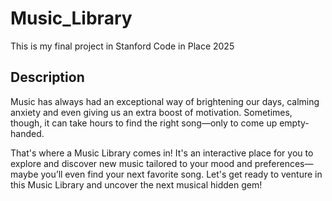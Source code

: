 # Music_Library
This is my final project in Stanford Code in Place 2025

## Description 
Music has always had an exceptional way of brightening our days, calming anxiety and even giving us an extra boost of motivation. Sometimes, though, it can take hours to find the right song—only to come up empty-handed.

That's where a Music Library comes in! It's an interactive place for you to explore and discover new music tailored to your mood and preferences—maybe you’ll even find your next favorite song. Let's get ready to venture in this Music Library and uncover the next musical hidden gem!
